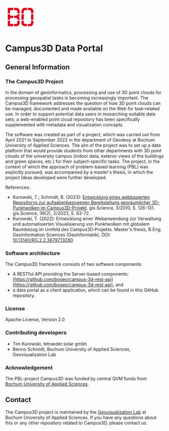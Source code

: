 ![](https://github.com/bogeo/campus-3d-data-portal/blob/master/BO-Logo.png)
# Campus3D Data Portal

## General Information
### The Campus3D Project
In the domain of geoinformatics, processing and use of 3D point clouds for processing geospatial tasks is becoming increasingly important. The Campus3D framework
addresses the question of how 3D point clouds can be managed, documented and made available on the Web for task-related use. In order to support potential data users in researching suitable data sets, a web-enabled point cloud repository has been specifically supplemented with metadata and visualization concepts.

The software was created as part of a project, which was carried out from April 2021 to September 2022 in the department of Geodesy at Bochum University of Applied Sciences. The aim of the project was to set up a data platform that would provide students from other departments with 3D point clouds of the university campus (indoor data, exterior views of the buildings and green spaces, etc.) for their subject-specific tasks. The project, in the context of which the approach of problem-based learning (PBL) was explicitly pursued, was accompanied by a master's thesis, in which the project ideas developed were further developed.

References:
- Kurowski, T.; Schmidt, B. (2023): [Entwicklung eines webbasierten Repositorys zur aufgabenbezogenen Bereitstellung georäumlicher 3D-Punktwolken im 
Campus3D-Projekt](https://www.researchgate.net/publication/371790353_Entwicklung_eines_webbasierten_Repositorys_zur_aufgabenbezogenen_Bereitstellung_georaumlicher_3D-Punktwolken_im_Campus3D-Projekt). gis.Science, 3/2010, S. 126-131. gis.Science, 36(2), 2/2023, S. 63-72.
-	Kurowski, T. (2022): Entwicklung einer Webanwendung zur Verwaltung und automatisierten Visualisierung von Punktwolken mit globalem Raumbezug im Umfeld des 
Campus3D‐Projekts. Master's thesis, B.Eng. Geoinformation Sciences (Geoinformatik). DOI: [10.13140/RG.2.2.36797.13280](https://www.researchgate.net/publication/366714428_Entwicklung_einer_Webanwendung_zur_Verwaltung_und_automatisierten_Visualisierung_von_Punktwolken_mit_globalem_Raumbezug_im_Umfeld_des_Campus_3D-Projekts)

### Software architecture
The Campus3D framework consists of two software components:
- A RESTful API providing the Server-based components: [https://github.com/bogeo/campus-3d-rest-api](https://github.com/bogeo/campus-3d-rest-api), and 
- a data portal as a client application, which can be found in this GitHub repository.

### License
Apache License, Version 2.0

### Contributing developers
- Tim Kurowski, tetraeder.solar gmbh
- Benno Schmidt, Bochum University of Applied Sciences, Geovisualization Lab

### Acknowledgement
The PBL-project Campus3D was funded by central QVM funds from [Bochum University of Applied Sciences](https://www.hs-bochum.de).

## Contact
The Campus3D project is maintained by the [Geovisualization Lab](https://www.hochschule-bochum.de/fbg/einrichtungen-im-fachbereich/labor-fuer-geovisualisierung-geovis/) at Bochum University of Applied Sciences. If you have any questions about this or any other repository related to Campus3D, please contact us.

